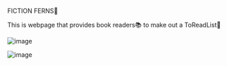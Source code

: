 FICTION FERNS📝 <br>

This is webpage  that provides book readers📚 to make out a ToReadList📃

![image](https://github.com/pridharsh05/FictionFerns/assets/117185119/7b2e7050-80cf-405e-aae4-4793e08afe25)

![image](https://github.com/pridharsh05/FictionFerns/assets/117185119/a0f3fe37-da8e-4af1-861e-a5aba72a3939)



